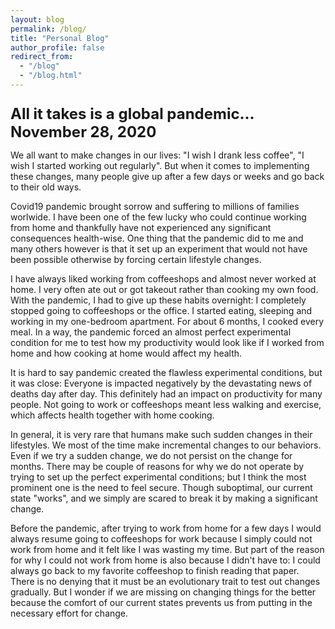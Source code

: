 ```yaml
---
layout: blog
permalink: /blog/
title: "Personal Blog"
author_profile: false
redirect_from: 
  - "/blog"
  - "/blog.html"
---
```


<p style="font-weight: bold;font-size: 24px;margin-bottom: 0;"> <span>All it takes is a global pandemic...</span> <span>November 28, 2020</span> </p>  


We all want to make changes in our lives: "I wish I drank less coffee", "I wish I started working out regularly". But when it comes to implementing these changes, many people give up after a few days or weeks and go back to their old ways. 

Covid19 pandemic brought sorrow and suffering to millions of families worlwide. I have been one of the few lucky who could continue working from home and thankfully have not experienced any significant consequences health-wise. One thing that the pandemic did to me and many others however is that it set up an experiment that would not have been possible otherwise by forcing certain lifestyle changes. 

I have always liked working from coffeeshops and almost never worked at home. I very often ate out or got takeout rather than cooking my own food. With the pandemic, I had to give up these habits overnight: I completely stopped going to coffeeshops or the office. I started eating, sleeping and working in my one-bedroom apartment. For about 6 months, I cooked every meal. In a way, the pandemic forced an almost perfect experimental condition for me to test how my productivity would look like if I worked from home and how cooking at home would affect my health. 

It is hard to say pandemic created the flawless experimental conditions, but it was close: Everyone is impacted negatively by the devastating news of deaths day after day. This definitely had an impact on productivity for many people. Not going to work or coffeeshops meant less walking and exercise, which affects health together with home cooking. 

In general, it is very rare that humans make such sudden changes in their lifestyles. We most of the time make incremental changes to our behaviors. Even if we try a sudden change, we do not persist on the change for months. There may be couple of reasons for why we do not operate by trying to set up the perfect experimental conditions; but I think the most prominent one is the need to feel secure. Though suboptimal, our current state "works", and we simply are scared to break it by making a significant change. 

Before the pandemic, after trying to work from home for a few days I would always resume going to coffeeshops for work because I simply could not work from home and it felt like I was wasting my time. But part of the reason for why I could not work from home is also because I didn't have to: I could always go back to my favorite coffeeshop to finish reading that paper. There is no denying that it must be an evolutionary trait to test out changes gradually. But I wonder if we are missing on changing things for the better because the comfort of our current states prevents us from putting in the necessary effort for change.
